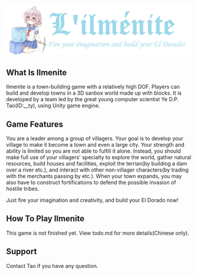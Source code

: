 ﻿![avatar](logo.jpg)

## What Is Ilmenite

Ilmenite is a town-building game with a relatively high DOF. Players can build and develop towns in a 3D sanbox world made up with blocks.
It is developed by a team led by the great young computer scientist Ye D.P. Tao(ID:__ty), using Unity game engine.

## Game Features

You are a leader among a group of villagers. Your goal is to develop your village to make it become a town and even a large city. Your strength and ability is limited so you are not able to fulfill it alone. Instead, you should make full use of your villagers' specialty to explore the world, gather natural resources, build houses and facilities, exploit the terrian(by building a dam over a river etc.), and interact with other non-villager characters(by trading with the merchants passing by etc.). When your town expands, you may also have to construct fortifications to defend the possible invasion of hostile tribes.

Just fire your imagination and creativity, and build your El Dorado now!

## How To Play Ilmenite

This game is not finished yet.
View todo.md for more details(Chinese only).

## Support

Contact Tao if you have any question.